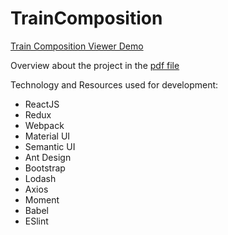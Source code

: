 # TrainComposition
[Train Composition Viewer Demo](https://calm-sands-88513.herokuapp.com/)

Overview about the project in the [pdf file](https://github.com/ShocKwav3/TrainComposition/blob/master/TrainCompositionViewer.pdf)

Technology and Resources used for development:
- ReactJS
- Redux
- Webpack
- Material UI
- Semantic UI
- Ant Design
- Bootstrap
- Lodash
- Axios
- Moment
- Babel
- ESlint
